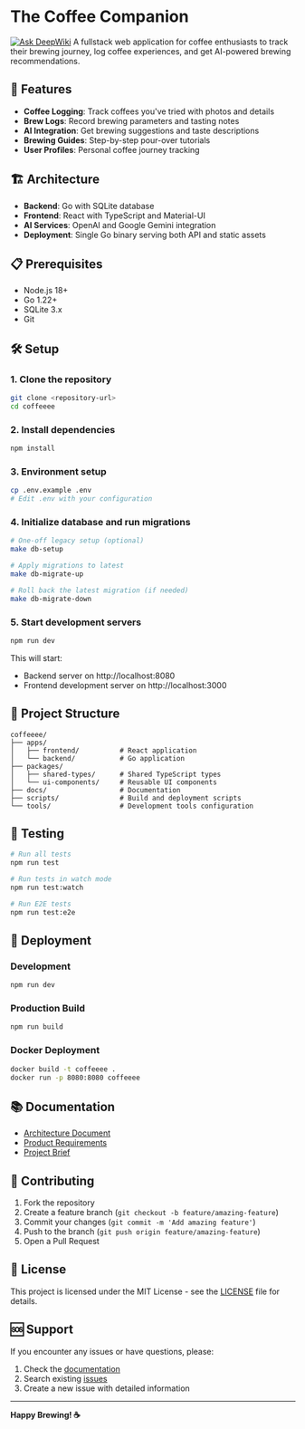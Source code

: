 # The Coffee Companion

[![Ask DeepWiki](https://deepwiki.com/badge.svg)](https://deepwiki.com/baggiiiie/coffeeee)
A fullstack web application for coffee enthusiasts to track their brewing journey, log coffee experiences, and get AI-powered brewing recommendations.

## 🚀 Features

- **Coffee Logging**: Track coffees you've tried with photos and details
- **Brew Logs**: Record brewing parameters and tasting notes
- **AI Integration**: Get brewing suggestions and taste descriptions
- **Brewing Guides**: Step-by-step pour-over tutorials
- **User Profiles**: Personal coffee journey tracking

## 🏗️ Architecture

- **Backend**: Go with SQLite database
- **Frontend**: React with TypeScript and Material-UI
- **AI Services**: OpenAI and Google Gemini integration
- **Deployment**: Single Go binary serving both API and static assets

## 📋 Prerequisites

- Node.js 18+
- Go 1.22+
- SQLite 3.x
- Git

## 🛠️ Setup

### 1. Clone the repository
```bash
git clone <repository-url>
cd coffeeee
```

### 2. Install dependencies
```bash
npm install
```

### 3. Environment setup
```bash
cp .env.example .env
# Edit .env with your configuration
```

### 4. Initialize database and run migrations
```bash
# One-off legacy setup (optional)
make db-setup

# Apply migrations to latest
make db-migrate-up

# Roll back the latest migration (if needed)
make db-migrate-down
```

### 5. Start development servers
```bash
npm run dev
```

This will start:
- Backend server on http://localhost:8080
- Frontend development server on http://localhost:3000

## 📁 Project Structure

```
coffeeee/
├── apps/
│   ├── frontend/          # React application
│   └── backend/           # Go application
├── packages/
│   ├── shared-types/      # Shared TypeScript types
│   └── ui-components/     # Reusable UI components
├── docs/                  # Documentation
├── scripts/               # Build and deployment scripts
└── tools/                 # Development tools configuration
```

## 🧪 Testing

```bash
# Run all tests
npm run test

# Run tests in watch mode
npm run test:watch

# Run E2E tests
npm run test:e2e
```

## 🚀 Deployment

### Development
```bash
npm run dev
```

### Production Build
```bash
npm run build
```

### Docker Deployment
```bash
docker build -t coffeeee .
docker run -p 8080:8080 coffeeee
```

## 📚 Documentation

- [Architecture Document](docs/architecture.md)
- [Product Requirements](docs/prd.md)
- [Project Brief](docs/brief.md)

## 🤝 Contributing

1. Fork the repository
2. Create a feature branch (`git checkout -b feature/amazing-feature`)
3. Commit your changes (`git commit -m 'Add amazing feature'`)
4. Push to the branch (`git push origin feature/amazing-feature`)
5. Open a Pull Request

## 📄 License

This project is licensed under the MIT License - see the [LICENSE](LICENSE) file for details.

## 🆘 Support

If you encounter any issues or have questions, please:

1. Check the [documentation](docs/)
2. Search existing [issues](../../issues)
3. Create a new issue with detailed information

---

**Happy Brewing! ☕**

